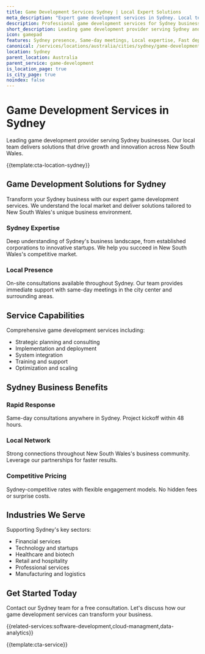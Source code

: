 ```yaml
---
title: Game Development Services Sydney | Local Expert Solutions
meta_description: "Expert game development services in Sydney. Local team, same-day consultations, proven results. Transform your business today."
description: Professional game development services for Sydney businesses
short_description: Leading game development provider serving Sydney and New South Wales.
icon: gamepad
features: Sydney presence, Same-day meetings, Local expertise, Fast deployment, Competitive rates, Proven track record
canonical: /services/locations/australia/cities/sydney/game-development-sydney.html
location: Sydney
parent_location: Australia
parent_service: game-development
is_location_page: true
is_city_page: true
noindex: false
---
```


# Game Development Services in Sydney

Leading game development provider serving Sydney businesses. Our local team delivers solutions that drive growth and innovation across New South Wales.

{{template:cta-location-sydney}}

## Game Development Solutions for Sydney

Transform your Sydney business with our expert game development services. We understand the local market and deliver solutions tailored to New South Wales's unique business environment.

### Sydney Expertise

Deep understanding of Sydney's business landscape, from established corporations to innovative startups. We help you succeed in New South Wales's competitive market.

### Local Presence

On-site consultations available throughout Sydney. Our team provides immediate support with same-day meetings in the city center and surrounding areas.

## Service Capabilities

Comprehensive game development services including:
- Strategic planning and consulting
- Implementation and deployment
- System integration
- Training and support
- Optimization and scaling

## Sydney Business Benefits

### Rapid Response
Same-day consultations anywhere in Sydney. Project kickoff within 48 hours.

### Local Network
Strong connections throughout New South Wales's business community. Leverage our partnerships for faster results.

### Competitive Pricing
Sydney-competitive rates with flexible engagement models. No hidden fees or surprise costs.

## Industries We Serve

Supporting Sydney's key sectors:
- Financial services
- Technology and startups
- Healthcare and biotech
- Retail and hospitality
- Professional services
- Manufacturing and logistics

## Get Started Today

Contact our Sydney team for a free consultation. Let's discuss how our game development services can transform your business.

{{related-services:software-development,cloud-managment,data-analytics}}

{{template:cta-service}}
